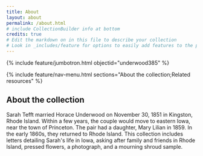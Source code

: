 ```yaml
---
title: About
layout: about
permalink: /about.html
# include CollectionBuilder info at bottom
credits: true
# Edit the markdown on in this file to describe your collection
# Look in _includes/feature for options to easily add features to the page
---
```


{% include feature/jumbotron.html objectid="underwood385" %} 

{% include feature/nav-menu.html sections="About the collection;Related resources" %}

## About the collection

Sarah Tefft married Horace Underwood on November 30, 1851 in Kingston, Rhode Island. Within a few years, the couple would move to eastern Iowa, near the town of Princeton. The pair had a daughter, Mary Lilian in 1859. In the early 1860s, they returned to Rhode Island. This collection includes letters detailing Sarah's life in Iowa, asking after family and friends in Rhode Island, pressed flowers, a photograph, and a mourning shroud sample.